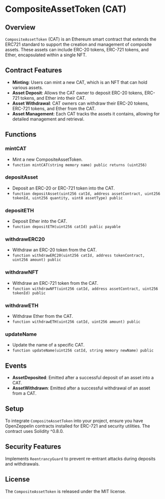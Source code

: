# CompositeAssetToken (CAT)

## Overview
`CompositeAssetToken` (CAT) is an Ethereum smart contract that extends the ERC721 standard to support the creation and management of composite assets. These assets can include ERC-20 tokens, ERC-721 tokens, and Ether, encapsulated within a single NFT.

## Contract Features
- **Minting**: Users can mint a new CAT, which is an NFT that can hold various assets.
- **Asset Deposit**: Allows the CAT owner to deposit ERC-20 tokens, ERC-721 tokens, and Ether into their CAT.
- **Asset Withdrawal**: CAT owners can withdraw their ERC-20 tokens, ERC-721 tokens, and Ether from the CAT.
- **Asset Management**: Each CAT tracks the assets it contains, allowing for detailed management and retrieval.

## Functions
### mintCAT
- Mint a new CompositeAssetToken.
- `function mintCAT(string memory name) public returns (uint256)`

### depositAsset
- Deposit an ERC-20 or ERC-721 token into the CAT.
- `function depositAsset(uint256 catId, address assetContract, uint256 tokenId, uint256 quantity, uint8 assetType) public`

### depositETH
- Deposit Ether into the CAT.
- `function depositETH(uint256 catId) public payable`

### withdrawERC20
- Withdraw an ERC-20 token from the CAT.
- `function withdrawERC20(uint256 catId, address tokenContract, uint256 amount) public`

### withdrawNFT
- Withdraw an ERC-721 token from the CAT.
- `function withdrawNFT(uint256 catId, address assetContract, uint256 tokenId) public`

### withdrawETH
- Withdraw Ether from the CAT.
- `function withdrawETH(uint256 catId, uint256 amount) public`

### updateName
- Update the name of a specific CAT.
- `function updateName(uint256 catId, string memory newName) public`

## Events
- **AssetDeposited**: Emitted after a successful deposit of an asset into a CAT.
- **AssetWithdrawn**: Emitted after a successful withdrawal of an asset from a CAT.

## Setup
To integrate `CompositeAssetToken` into your project, ensure you have OpenZeppelin contracts installed for ERC-721 and security utilities. The contract uses Solidity ^0.8.0.

## Security Features
Implements `ReentrancyGuard` to prevent re-entrant attacks during deposits and withdrawals.

## License
The `CompositeAssetToken` is released under the MIT license.
